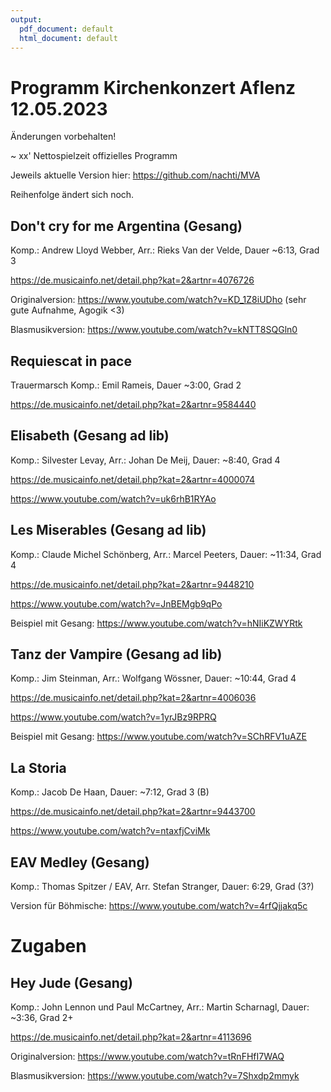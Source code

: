 ```yaml
---
output:
  pdf_document: default
  html_document: default
---
```

# Programm Kirchenkonzert Aflenz 12.05.2023

Änderungen vorbehalten!

~ xx' Nettospielzeit offizielles Programm

Jeweils aktuelle Version hier:
https://github.com/nachti/MVA

Reihenfolge ändert sich noch.

## Don't cry for me Argentina (Gesang)
Komp.: Andrew Lloyd Webber, Arr.: Rieks Van der Velde, Dauer ~6:13, Grad 3

https://de.musicainfo.net/detail.php?kat=2&artnr=4076726

Originalversion: https://www.youtube.com/watch?v=KD_1Z8iUDho (sehr gute Aufnahme, Agogik <3)

Blasmusikversion: https://www.youtube.com/watch?v=kNTT8SQGln0


## Requiescat in pace
Trauermarsch
Komp.: Emil Rameis, Dauer ~3:00, Grad 2

https://de.musicainfo.net/detail.php?kat=2&artnr=9584440


## Elisabeth (Gesang ad lib)
Komp.: Silvester Levay, Arr.: Johan De Meij, Dauer: ~8:40, Grad 4

https://de.musicainfo.net/detail.php?kat=2&artnr=4000074

https://www.youtube.com/watch?v=uk6rhB1RYAo


## Les Miserables (Gesang ad lib)
Komp.: Claude Michel Schönberg, Arr.: Marcel Peeters, Dauer: ~11:34, Grad 4

https://de.musicainfo.net/detail.php?kat=2&artnr=9448210

https://www.youtube.com/watch?v=JnBEMgb9qPo

Beispiel mit Gesang: https://www.youtube.com/watch?v=hNIiKZWYRtk


## Tanz der Vampire (Gesang ad lib)
Komp.: Jim Steinman, Arr.: Wolfgang Wössner, Dauer: ~10:44, Grad 4

https://de.musicainfo.net/detail.php?kat=2&artnr=4006036

https://www.youtube.com/watch?v=1yrJBz9RPRQ

Beispiel mit Gesang: https://www.youtube.com/watch?v=SChRFV1uAZE


## La Storia
Komp.: Jacob De Haan, Dauer: ~7:12, Grad 3 (B)

https://de.musicainfo.net/detail.php?kat=2&artnr=9443700

https://www.youtube.com/watch?v=ntaxfjCviMk


## EAV Medley (Gesang)
Komp.: Thomas Spitzer / EAV, Arr. Stefan Stranger, Dauer: 6:29, Grad (3?)

Version für Böhmische: https://www.youtube.com/watch?v=4rfQjjakq5c


# Zugaben

## Hey Jude (Gesang)
Komp.: John Lennon und Paul  McCartney, Arr.: Martin Scharnagl, Dauer: ~3:36, Grad 2+

https://de.musicainfo.net/detail.php?kat=2&artnr=4113696

Originalversion: https://www.youtube.com/watch?v=tRnFHfI7WAQ

Blasmusikversion: https://www.youtube.com/watch?v=7Shxdp2mmyk

